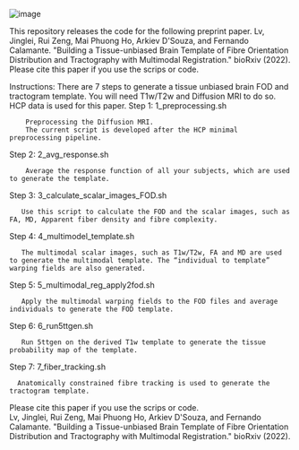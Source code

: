 ![image](https://user-images.githubusercontent.com/16005941/188344220-2a042d96-a471-4e5c-9d00-dd80ddf53835.png)


This repository releases the code for the following preprint paper.
Lv, Jinglei, Rui Zeng, Mai Phuong Ho, Arkiev D'Souza, and Fernando Calamante. "Building a Tissue-unbiased Brain Template of Fibre Orientation Distribution and Tractography with Multimodal Registration." bioRxiv (2022).
Please cite this paper if you use the scrips or code.

Instructions:
There are 7 steps to generate a tissue unbiased brain FOD and tractogram template. You will need T1w/T2w and Diffusion MRI to do so. HCP data is used for this paper.
Step 1: 1_preprocessing.sh

        Preprocessing the Diffusion MRI. 
        The current script is developed after the HCP minimal preprocessing pipeline.
        
Step 2: 2_avg_response.sh

        Average the response function of all your subjects, which are used to generate the template.

Step 3: 3_calculate_scalar_images_FOD.sh

       Use this script to calculate the FOD and the scalar images, such as FA, MD, Apparent fiber density and fibre complexity.
       
Step 4: 4_multimodel_template.sh

       The multimodal scalar images, such as T1w/T2w, FA and MD are used to generate the multimodal template. The “individual to template” warping fields are also generated.
       
Step 5: 5_multimodal_reg_apply2fod.sh

       Apply the multimodal warping fields to the FOD files and average individuals to generate the FOD template.
       
Step 6: 6_run5ttgen.sh

       Run 5ttgen on the derived T1w template to generate the tissue probability map of the template.
       
Step 7: 7_fiber_tracking.sh

      Anatomically constrained fibre tracking is used to generate the tractogram template.


Please cite this paper if you use the scrips or code.     
Lv, Jinglei, Rui Zeng, Mai Phuong Ho, Arkiev D'Souza, and Fernando Calamante. "Building a Tissue-unbiased Brain Template of Fibre Orientation Distribution and Tractography with Multimodal Registration." bioRxiv (2022).
